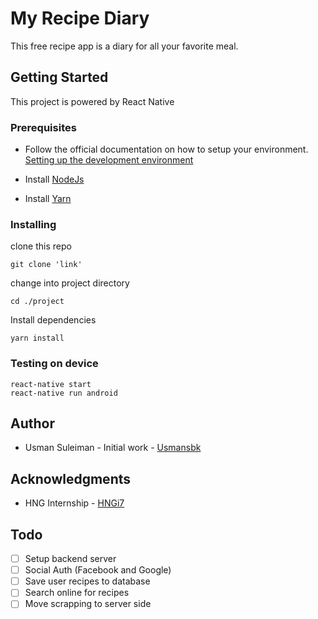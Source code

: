 # My Recipe Diary

This free recipe app is a diary for all your favorite meal.

## Getting Started

This project is powered by React Native

### Prerequisites

* Follow the official documentation on how to setup your environment. [Setting up the development environment](https://reactnative.dev/docs/environment-setup)

* Install [NodeJs](https://nodejs.org/)

* Install [Yarn](https://yarnpkg.com/)

### Installing

clone this repo

```
git clone 'link'
```

change into project directory

```
cd ./project
```

Install dependencies

```
yarn install
```

### Testing on device

```
react-native start
react-native run android
```

## Author

* Usman Suleiman - Initial work - [Usmansbk](https://www.github.com/usmansbk)

## Acknowledgments

* HNG Internship - [HNGi7](https://hng.tech/)

## Todo
- [ ] Setup backend server
- [ ] Social Auth (Facebook and Google)
- [ ] Save user recipes to database
- [ ] Search online for recipes
- [ ] Move scrapping to server side